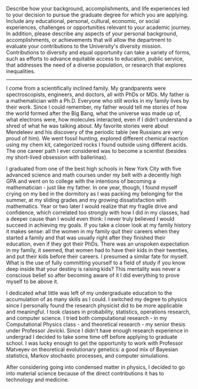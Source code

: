 Describe how your background, accomplishments, and life experiences led to your decision to pursue the graduate degree for which you are applying. Include any educational, personal, cultural, economic, or social experiences, challenges or opportunities relevant to your academic journey. In addition, please describe any aspects of your personal background, accomplishments, or achievements that will allow the department to evaluate your contributions to the University's diversity mission. Contributions to diversity and equal opportunity can take a variety of forms, such as efforts to advance equitable access to education, public service, that addresses the need of a diverse population, or research that explores inequalities.

---

I come from a scientifically inclined family. My grandparents were spectroscopists, engineers, and doctors, all with PhDs or MDs. My father is a mathematician with a Ph.D. Everyone who still works in my family lives by their work. Since I could remember, my father would tell me stories of how the world formed after the Big Bang, what the universe was made up of, what electrons were, how molecules interacted, even if I didn’t understand a shred of what he was talking about. My favorite stories were about Mendeleev and his discovery of the periodic table (we Russians are very proud of him).  We went fossil hunting, explored different chemical reaction using my chem kit, categorized rocks I found outside using different acids. The one career path I ever considered was to become a scientist (besides my short-lived obsession with ballerinas). 

I graduated from one of the best high schools in New York City with five advanced science and math courses under my belt with a decently high GPA and went on to college with the intentions of becoming a mathematician - just like my father. In one year, though, I found myself crying on my bed in the dormitory as I was packing my belonging for the summer, at my sliding grades and my growing dissatisfaction with mathematics. Year or two later I would realize that my fragile drive and confidence, which correlated too strongly with how I did in my classes, had a deeper cause than I would even think: I never truly believed I would succeed in achieving my goals. If you take a closer look at my family history it makes sense: all the women in my family quit their careers when they started a family and that was usually right after they finished their education, even if they got their PhDs. There was an unspoken expectation in my family, it seemed, that women had to have their kids in their twenties, and put their kids before their careers. I presumed a similar fate for myself. What is the use of fully committing yourself to a field of study if you know deep inside that your destiny is raising kids? This mentality was never a conscious belief so after becoming aware of it I did everything to prove myself to be above it.

I dedicated what little was left of my undergraduate education to the accumulation of as many skills as I could. I switched my degree to physics since I personally found the research physicist did to be more applicable and meaningful. I took classes in probability, statistics, operations research, and computer science. I tried both computational research - in my Computational Physics class - and theoretical research - my senior thesis under Professor Jevicki. Since I didn’t have enough research experience in undergrad I decided to take some time off before applying to graduate school. I was lucky enough to get the opportunity to work with Professor Matveyev on theoretical evolutionary genetics: a good mix of Bayesian statistics, Markov stochastic processes, and computer simulations. 

After considering going into condensed matter in physics, I decided to go into material science because of the direct contributions it has to technology and medicine. 
